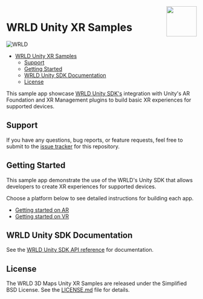 <a href="http://www.wrld3d.com/">
<img src="http://cdn2.eegeo.com/wp-content/uploads/2017/04/WRLD_Blue.png"  align="right" height="80px" />
</a>

# WRLD Unity XR Samples

![WRLD](http://cdn2.eegeo.com/wp-content/uploads/2017/04/screenselection01.png)

- [WRLD Unity XR Samples](#wrld-unity-xr-samples)
  - [Support](#support)
  - [Getting Started](#getting-started)
  - [WRLD Unity SDK Documentation](#wrld-unity-sdk-documentation)
  - [License](#license)

This sample app showcase [WRLD Unity SDK's](https://wrld3d.com/unity/latest/docs/api/) integration with Unity's AR Foundation and XR Management plugins to build basic XR experiences for supported devices.

## Support

If you have any questions, bug reports, or feature requests, feel free to submit to the [issue tracker](https://github.com/wrld3d/wrld-unity-xr-samples/issues) for this repository.

## Getting Started

This sample app demonstrate the use of the WRLD's Unity SDK that allows developers to create XR experiences for supported devices.

Choose a platform below to see detailed instructions for building each app.

* [Getting started on AR](https://wrld3d.com/unity/latest/docs/examples/device-deployment-ar/)
* [Getting started on VR](https://wrld3d.com/unity/latest/docs/examples/device-deployment-vr/)

## WRLD Unity SDK Documentation

See the [WRLD Unity SDK API reference](https://wrld3d.com/unity/latest/docs/api/) for documentation.

## License

The WRLD 3D Maps Unity XR Samples are released under the Simplified BSD License. See the [LICENSE.md](https://github.com/wrld3d/wrld-unity-xr-samples/blob/master/LICENSE) file for details.
